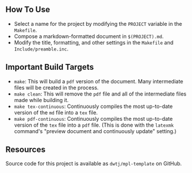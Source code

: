 How To Use
----------

- Select a name for the project by modifying the `PROJECT` variable in the `Makefile`.
- Compose a markdown-formatted document in `$(PROJECT).md`.
- Modify the title, formatting, and other settings in the `Makefile` and `Include/preamble.inc`. 



Important Build Targets
-----------------------

- `make`: This will build a `pdf` version of the document. Many intermediate files will be created in the process.
- `make clean`: This will remove the `pdf` file and all of the intermediate files made while building it.
- `make tex-continuous`: Continuously compiles the most up-to-date version of the `md` file into a `tex` file.
- `make pdf-continuous`: Continuously compiles the most up-to-date version of the `tex` file into a `pdf` file. (This is done with the `latexmk` command's "preview document and continuously update" setting.)



Resources
---------

Source code for this project is available as `dwtj/mpl-template` on GitHub.
